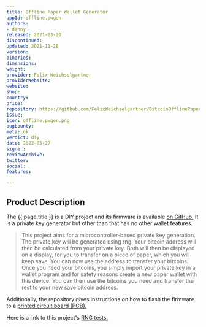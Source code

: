 ```yaml
---
title: Offline Paper Wallet Generator
appId: offline.pwgen
authors:
- danny
released: 2021-03-20
discontinued: 
updated: 2021-11-28
version: 
binaries: 
dimensions: 
weight: 
provider: Felix Weichselgartner
providerWebsite: 
website: 
shop: 
country: 
price: 
repository: https://github.com/FelixWeichselgartner/BitcoinOfflinePaperWalletGenerator
issue: 
icon: offline.pwgen.png
bugbounty: 
meta: ok
verdict: diy
date: 2022-05-27
signer: 
reviewArchive: 
twitter: 
social: 
features: 

---
```


## Product Description

The {{ page.title }} is a DIY project and its firmware is available [on GitHub.](https://github.com/FelixWeichselgartner/BitcoinOfflinePaperWalletGenerator) It is a private key generator but other than that has no other wallet features.

> This project aims for a microcontroller-based private key generation. The private key will be generated using rng. Your bitcoin address will then be calculated from your private key. Both will then be displayed on a display, for you to transfer on a piece of paper, which you will keep save. You can now use the address to transfer your bitcoins. Once you need your bitcoins, you simply import your private key in a wallet program and for safety reasons create a new paper wallet with this device. You can then use the bitcoins you need and transfer the rest to your new save bitcoin address.

Additionally, the repository gives instructions on how to flash the firmware to a [printed circuit board (PCB).](https://github.com/FelixWeichselgartner/BitcoinOfflinePaperWalletGenerator/blob/master/documentation/flash_pcb.md)

Here is a link to this project's [RNG tests.](https://github.com/FelixWeichselgartner/BitcoinOfflinePaperWalletGenerator/blob/master/tests/rng_validation/TEST.md)
